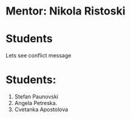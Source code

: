 # Mentor: Nikola Ristoski

# Students

Lets see conflict message

# Students:

1. Stefan Paunovski
2. Angela Petreska.
3. Cvetanka Apostolova
